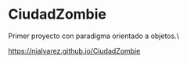 # CiudadZombie


Primer proyecto con paradigma orientado a objetos.\

https://nialvarez.github.io/CiudadZombie
